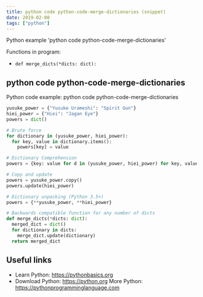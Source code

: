 ```yaml
---
title: python code python-code-merge-dictionaries (snippet)
date: 2019-02-08
tags: ["python"]
---
```

Python example 'python code python-code-merge-dictionaries'

Functions in program: 
* `def merge_dicts(*dicts: dict): `

## python code python-code-merge-dictionaries

Python code example: python code python-code-merge-dictionaries

```python
yusuke_power = {"Yusuke Urameshi": "Spirit Gun"}
hiei_power = {"Hiei": "Jagan Eye"}
powers = dict()

# Brute force
for dictionary in (yusuke_power, hiei_power): 
  for key, value in dictionary.items(): 
    powers[key] = value

# Dictionary Comprehension
powers = {key: value for d in (yusuke_power, hiei_power) for key, value in d.items()}

# Copy and update
powers = yusuke_power.copy()
powers.update(hiei_power)

# Dictionary unpacking (Python 3.5+)
powers = {**yusuke_power, **hiei_power}

# Backwards compatible function for any number of dicts
def merge_dicts(*dicts: dict): 
  merged_dict = dict() 
  for dictionary in dicts: 
    merge_dict.update(dictionary) 
  return merged_dict


```

## Useful links

- Learn Python: https://pythonbasics.org
- Download Python: https://python.org
More Python: https://pythonprogramminglanguage.com

